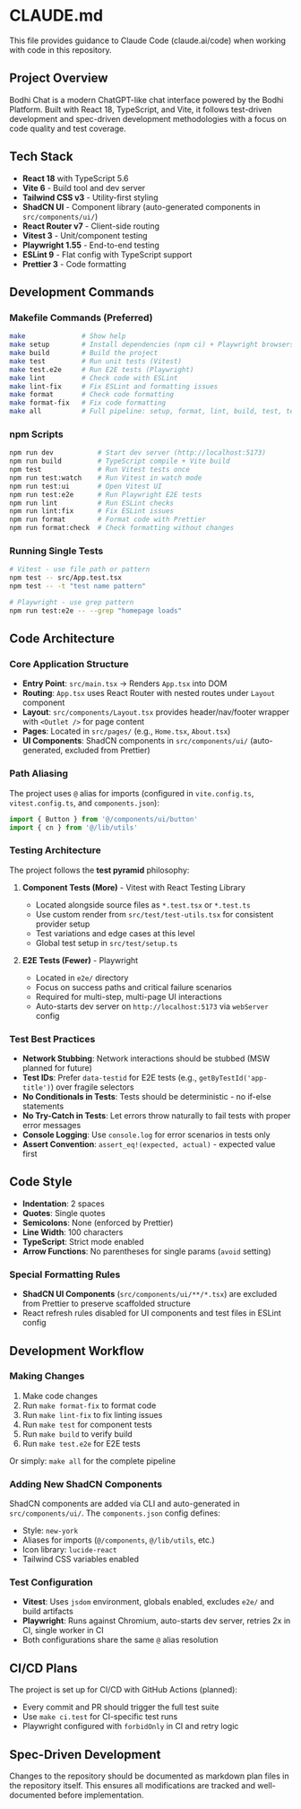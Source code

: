 # CLAUDE.md

This file provides guidance to Claude Code (claude.ai/code) when working with code in this repository.

## Project Overview

Bodhi Chat is a modern ChatGPT-like chat interface powered by the Bodhi Platform. Built with React 18, TypeScript, and Vite, it follows test-driven development and spec-driven development methodologies with a focus on code quality and test coverage.

## Tech Stack

- **React 18** with TypeScript 5.6
- **Vite 6** - Build tool and dev server
- **Tailwind CSS v3** - Utility-first styling
- **ShadCN UI** - Component library (auto-generated components in `src/components/ui/`)
- **React Router v7** - Client-side routing
- **Vitest 3** - Unit/component testing
- **Playwright 1.55** - End-to-end testing
- **ESLint 9** - Flat config with TypeScript support
- **Prettier 3** - Code formatting

## Development Commands

### Makefile Commands (Preferred)

```bash
make              # Show help
make setup        # Install dependencies (npm ci) + Playwright browsers
make build        # Build the project
make test         # Run unit tests (Vitest)
make test.e2e     # Run E2E tests (Playwright)
make lint         # Check code with ESLint
make lint-fix     # Fix ESLint and formatting issues
make format       # Check code formatting
make format-fix   # Fix code formatting
make all          # Full pipeline: setup, format, lint, build, test, test.e2e
```

### npm Scripts

```bash
npm run dev           # Start dev server (http://localhost:5173)
npm run build         # TypeScript compile + Vite build
npm test              # Run Vitest tests once
npm run test:watch    # Run Vitest in watch mode
npm run test:ui       # Open Vitest UI
npm run test:e2e      # Run Playwright E2E tests
npm run lint          # Run ESLint checks
npm run lint:fix      # Fix ESLint issues
npm run format        # Format code with Prettier
npm run format:check  # Check formatting without changes
```

### Running Single Tests

```bash
# Vitest - use file path or pattern
npm test -- src/App.test.tsx
npm test -- -t "test name pattern"

# Playwright - use grep pattern
npm run test:e2e -- --grep "homepage loads"
```

## Code Architecture

### Core Application Structure

- **Entry Point**: `src/main.tsx` → Renders `App.tsx` into DOM
- **Routing**: `App.tsx` uses React Router with nested routes under `Layout` component
- **Layout**: `src/components/Layout.tsx` provides header/nav/footer wrapper with `<Outlet />` for page content
- **Pages**: Located in `src/pages/` (e.g., `Home.tsx`, `About.tsx`)
- **UI Components**: ShadCN components in `src/components/ui/` (auto-generated, excluded from Prettier)

### Path Aliasing

The project uses `@` alias for imports (configured in `vite.config.ts`, `vitest.config.ts`, and `components.json`):

```typescript
import { Button } from '@/components/ui/button'
import { cn } from '@/lib/utils'
```

### Testing Architecture

The project follows the **test pyramid** philosophy:

1. **Component Tests (More)** - Vitest with React Testing Library
   - Located alongside source files as `*.test.tsx` or `*.test.ts`
   - Use custom render from `src/test/test-utils.tsx` for consistent provider setup
   - Test variations and edge cases at this level
   - Global test setup in `src/test/setup.ts`

2. **E2E Tests (Fewer)** - Playwright
   - Located in `e2e/` directory
   - Focus on success paths and critical failure scenarios
   - Required for multi-step, multi-page UI interactions
   - Auto-starts dev server on `http://localhost:5173` via `webServer` config

### Test Best Practices

- **Network Stubbing**: Network interactions should be stubbed (MSW planned for future)
- **Test IDs**: Prefer `data-testid` for E2E tests (e.g., `getByTestId('app-title')`) over fragile selectors
- **No Conditionals in Tests**: Tests should be deterministic - no if-else statements
- **No Try-Catch in Tests**: Let errors throw naturally to fail tests with proper error messages
- **Console Logging**: Use `console.log` for error scenarios in tests only
- **Assert Convention**: `assert_eq!(expected, actual)` - expected value first

## Code Style

- **Indentation**: 2 spaces
- **Quotes**: Single quotes
- **Semicolons**: None (enforced by Prettier)
- **Line Width**: 100 characters
- **TypeScript**: Strict mode enabled
- **Arrow Functions**: No parentheses for single params (`avoid` setting)

### Special Formatting Rules

- **ShadCN UI Components** (`src/components/ui/**/*.tsx`) are excluded from Prettier to preserve scaffolded structure
- React refresh rules disabled for UI components and test files in ESLint config

## Development Workflow

### Making Changes

1. Make code changes
2. Run `make format-fix` to format code
3. Run `make lint-fix` to fix linting issues
4. Run `make test` for component tests
5. Run `make build` to verify build
6. Run `make test.e2e` for E2E tests

Or simply: `make all` for the complete pipeline

### Adding New ShadCN Components

ShadCN components are added via CLI and auto-generated in `src/components/ui/`. The `components.json` config defines:

- Style: `new-york`
- Aliases for imports (`@/components`, `@/lib/utils`, etc.)
- Icon library: `lucide-react`
- Tailwind CSS variables enabled

### Test Configuration

- **Vitest**: Uses `jsdom` environment, globals enabled, excludes `e2e/` and build artifacts
- **Playwright**: Runs against Chromium, auto-starts dev server, retries 2x in CI, single worker in CI
- Both configurations share the same `@` alias resolution

## CI/CD Plans

The project is set up for CI/CD with GitHub Actions (planned):

- Every commit and PR should trigger the full test suite
- Use `make ci.test` for CI-specific test runs
- Playwright configured with `forbidOnly` in CI and retry logic

## Spec-Driven Development

Changes to the repository should be documented as markdown plan files in the repository itself. This ensures all modifications are tracked and well-documented before implementation.
